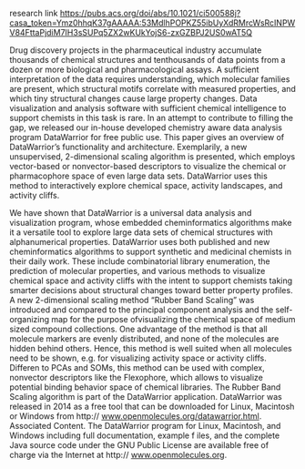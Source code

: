 research link https://pubs.acs.org/doi/abs/10.1021/ci500588j?casa_token=Ymz0hhqK37gAAAAA:53MdlhPOPKZ55ibUyXdRMrcWsRcINPWV84FttaPjdiM7IH3sSUPq5ZX2wKUkYojS6-zxGZBPJ2US0wAT5Q

Drug discovery projects in the pharmaceutical industry accumulate thousands of chemical structures and tenthousands of data points from a dozen or more biological and pharmacological assays. A sufficient interpretation of the data requires understanding, which molecular families are present, which structural motifs correlate with measured properties, and which tiny structural changes cause large property changes. Data visualization and analysis software with sufficient chemical intelligence to support chemists in this task is rare. In an attempt to contribute to filling the gap, we released our in-house developed chemistry aware data analysis program DataWarrior for free public use. This paper gives an overview of DataWarrior’s functionality and architecture. Exemplarily, a new unsupervised, 2-dimensional scaling algorithm is presented, which employs vector-based or nonvector-based descriptors to visualize the chemical or pharmacophore space of even large data sets. DataWarrior uses this method to interactively explore chemical space, activity landscapes, and activity cliffs.

We have shown that DataWarrior is a universal data analysis and visualization program, whose embedded cheminformatics algorithms make it a versatile tool to explore large data sets of chemical structures with alphanumerical properties. DataWarrior uses both published and new cheminformatics algorithms to support synthetic and medicinal chemists in their daily work. These include combinatorial library enumeration, the prediction of molecular properties, and various methods to visualize chemical space and activity cliffs with the intent to support chemists taking smarter decisions about structural changes toward better property profiles. A new 2-dimensional scaling method “Rubber Band Scaling” was introduced and compared to the principal component analysis and the self-organizing map for the purpose ofvisualizing the chemical space of medium sized compound collections. One advantage of the method is that all molecule markers are evenly distributed, and none of the molecules are hidden behind others. Hence, this method is well suited when all molecules need to be shown, e.g. for visualizing activity space or activity cliffs. Differen to PCAs and SOMs, this method can be used with complex, nonvector descriptors like the Flexophore, which allows to visualize potential binding behavior space of chemical libraries. The Rubber Band Scaling algorithm is part of the DataWarrior application. DataWarrior was released in 2014 as a free tool that can be downloaded for Linux, Macintosh or Windows from http:// www.openmolecules.org/datawarrior.html. Associated Content. The DataWarrior program for Linux, Macintosh, and Windows including full documentation, example f iles, and the complete Java source code under the GNU Public License are available free of charge via the Internet at http:// www.openmolecules.org.